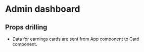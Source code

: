 # Admin dashboard

## Props drilling

- Data for earnings cards are sent from App component to Card component.
